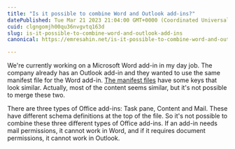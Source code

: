 ```yaml
---
title: "Is it possible to combine Word and Outlook add-ins?"
datePublished: Tue Mar 21 2023 21:04:00 GMT+0000 (Coordinated Universal Time)
cuid: clgngomjh00qu36nvgvtq163d
slug: is-it-possible-to-combine-word-and-outlook-add-ins
canonical: https://emresahin.net/is-it-possible-to-combine-word-and-outlook-add-ins/

---
```


We're currently working on a Microsoft Word add-in in my day job. The company already has an Outlook add-in and they wanted to use the same manifest file for the Word add-in. [The manifest files](https://learn.microsoft.com/en-us/office/dev/add-ins/develop/add-in-manifests?tabs=tabid-1#required-elements-by-office-add-in-type) have some keys that look similar. Actually, most of the content seems similar, but it's not possible to merge these two.

There are three types of Office add-ins: Task pane, Content and Mail. These have different schema definitions at the top of the file. So it's not possible to combine these three different types of Office add-ins. If an add-in needs mail permissions, it cannot work in Word, and if it requires document permissions, it cannot work in Outlook.